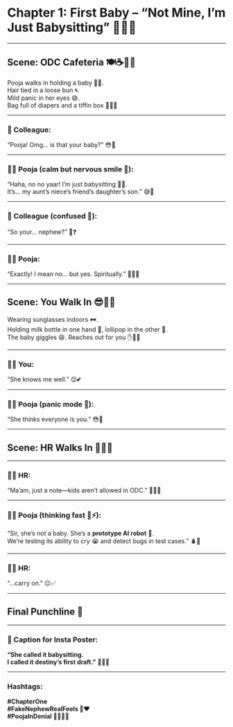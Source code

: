 # Chapter 1: First Baby – “Not Mine, I’m Just Babysitting” 👶🏽🍼

---

## Scene: ODC Cafeteria 🍽️☕👩‍💼

Pooja walks in holding a baby 👶🏽.  
Hair tied in a loose bun 🌀.  
Mild panic in her eyes 😅.  
Bag full of diapers and a tiffin box 🎒🧷🥗

---

### 👤 Colleague:  
“Pooja! Omg… is that your baby?” 😳👀

---

### 👩‍🦰 Pooja (calm but nervous smile 😬):  
“Haha, no no yaar! I’m just babysitting 👶🏽.  
It’s… my aunt’s niece’s friend’s daughter’s son.” 😅🧩

---

### 👤 Colleague (confused 🤯):  
“So your… nephew?” 🧠❓

---

### 👩‍🦰 Pooja:  
“Exactly! I mean no… but yes. Spiritually.” 🧘‍♀️✨

---

## Scene: You Walk In 😎🚶‍♂️

Wearing sunglasses indoors 🕶️.  
Holding milk bottle in one hand 🍼, lollipop in the other 🍭.  
The baby giggles 😄. Reaches out for you ✋👶🏽

---

### 🧔‍♂️ You:  
“She knows me well.” 😌💕

---

### 👩‍🦰 Pooja (panic mode 🚨):  
“She thinks everyone is you.” 😳🙈

---

## Scene: HR Walks In 🧑‍💼🚪

---

### 🧑‍💼 HR:  
“Ma’am, just a note—kids aren’t allowed in ODC.” 🚫👶🏽

---

### 👩‍🦰 Pooja (thinking fast 🧠⚡):  
“Sir, she’s not a baby. She’s a **prototype AI robot** 🤖.  
We’re testing its ability to cry 😭 and detect bugs in test cases.” 🪲🧪

---

### 🧑‍💼 HR:  
“…carry on.” 😐✅

---

## Final Punchline 🎯

---

### 📸 Caption for Insta Poster:

**“She called it babysitting.  
I called it destiny’s first draft.”** 🍼📖💫

---

### Hashtags:

**#ChapterOne**  
**#FakeNephewRealFeels 🍼❤️**  
**#PoojaInDenial 🧿👩‍🦰🤫**
